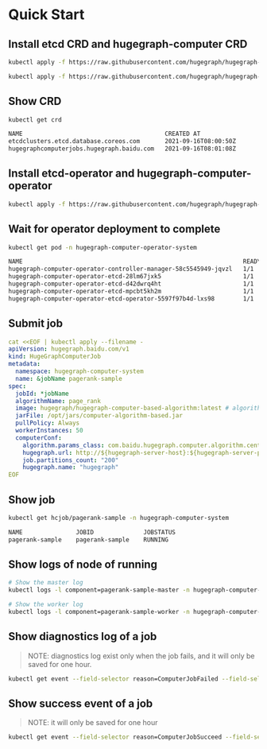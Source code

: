 # Quick Start

## Install etcd CRD and hugegraph-computer CRD

```bash
kubectl apply -f https://raw.githubusercontent.com/hugegraph/hugegraph-computer/master/computer-k8s-operator/manifest/etcd-operator-crd.v1beta1.yaml

kubectl apply -f https://raw.githubusercontent.com/hugegraph/hugegraph-computer/master/computer-k8s-operator/manifest/hugegraph-computer-crd.v1beta1.yaml
```

## Show CRD

```bash
kubectl get crd

NAME                                        CREATED AT
etcdclusters.etcd.database.coreos.com       2021-09-16T08:00:50Z
hugegraphcomputerjobs.hugegraph.baidu.com   2021-09-16T08:01:08Z
```

## Install etcd-operator and hugegraph-computer-operator

```bash
kubectl apply -f https://raw.githubusercontent.com/hugegraph/hugegraph-computer/master/computer-k8s-operator/manifest/hugegraph-computer-operator.yaml
```

## Wait for operator deployment to complete

```bash
kubectl get pod -n hugegraph-computer-operator-system

NAME                                                              READY   STATUS    RESTARTS   AGE
hugegraph-computer-operator-controller-manager-58c5545949-jqvzl   1/1     Running   0          15h
hugegraph-computer-operator-etcd-28lm67jxk5                       1/1     Running   0          15h
hugegraph-computer-operator-etcd-d42dwrq4ht                       1/1     Running   0          15h
hugegraph-computer-operator-etcd-mpcbt5kh2m                       1/1     Running   0          15h
hugegraph-computer-operator-etcd-operator-5597f97b4d-lxs98        1/1     Running   0          15h
```

## Submit job

```yaml
cat <<EOF | kubectl apply --filename -
apiVersion: hugegraph.baidu.com/v1
kind: HugeGraphComputerJob
metadata:
  namespace: hugegraph-computer-system
  name: &jobName pagerank-sample
spec:
  jobId: *jobName
  algorithmName: page_rank
  image: hugegraph/hugegraph-computer-based-algorithm:latest # algorithm image url
  jarFile: /opt/jars/computer-algorithm-based.jar
  pullPolicy: Always
  workerInstances: 50
  computerConf:
    algorithm.params_class: com.baidu.hugegraph.computer.algorithm.centrality.pagerank.PageRankParams
    hugegraph.url: http://${hugegraph-server-host}:${hugegraph-server-port} # hugegraph server url
    job.partitions_count: "200"
    hugegraph.name: "hugegraph"
EOF
```

## Show job

```bash
kubectl get hcjob/pagerank-sample -n hugegraph-computer-system

NAME               JOBID              JOBSTATUS
pagerank-sample    pagerank-sample    RUNNING
```

## Show logs of node of running

```bash
# Show the master log
kubectl logs -l component=pagerank-sample-master -n hugegraph-computer-system

# Show the worker log
kubectl logs -l component=pagerank-sample-worker -n hugegraph-computer-system
```

## Show diagnostics log of a job

> NOTE: diagnostics log exist only when the job fails, and it will only be saved for one hour.

```bash
kubectl get event --field-selector reason=ComputerJobFailed --field-selector involvedObject.name=pagerank-sample -n hugegraph-computer-system
```

## Show success event of a job

> NOTE: it will only be saved for one hour

```bash
kubectl get event --field-selector reason=ComputerJobSucceed --field-selector involvedObject.name=pagerank-sample -n hugegraph-computer-system
```
